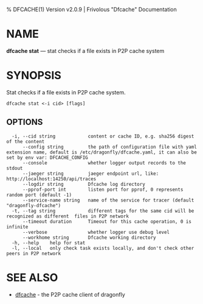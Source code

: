 % DFCACHE(1) Version v2.0.9 | Frivolous "Dfcache" Documentation

# NAME

**dfcache stat** — stat checks if a file exists in P2P cache system

# SYNOPSIS

Stat checks if a file exists in P2P cache system.

```shell
dfcache stat <-i cid> [flags]
```

## OPTIONS

```shell
  -i, --cid string            content or cache ID, e.g. sha256 digest of the content
      --config string         the path of configuration file with yaml extension name, default is /etc/dragonfly/dfcache.yaml, it can also be set by env var: DFCACHE_CONFIG
      --console               whether logger output records to the stdout
      --jaeger string         jaeger endpoint url, like: http://localhost:14250/api/traces
      --logdir string         Dfcache log directory
      --pprof-port int        listen port for pprof, 0 represents random port (default -1)
      --service-name string   name of the service for tracer (default "dragonfly-dfcache")
  -t, --tag string            different tags for the same cid will be recognized as different  files in P2P network
      --timeout duration      Timeout for this cache operation, 0 is infinite
      --verbose               whether logger use debug level
      --workhome string       Dfcache working directory
  -h, --help    help for stat
  -l, --local   only check task exists locally, and don't check other peers in P2P network
```

# SEE ALSO

- [dfcache](dfcache.md) - the P2P cache client of dragonfly
